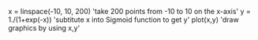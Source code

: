 x = linspace(-10, 10, 200) 'take 200 points from -10 to 10 on the x-axis'
y = 1./(1+exp(-x)) 'subtitute x into Sigmoid function to get y'
plot(x,y) 'draw graphics by using x,y'
